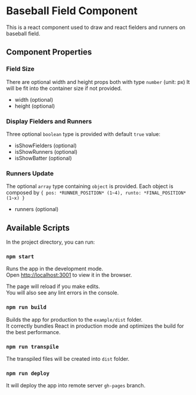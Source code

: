 # Baseball Field Component

This is a react component used to draw and react fielders and runners on baseball field.

## Component Properties

### Field Size
There are optional width and height props both with type `number` (unit: px)
It will be fit into the container size if not provided.
- width (optional)
- height (optional)

### Display Fielders and Runners
Three optional `boolean` type is provided with default `true` value:
- isShowFielders (optional)
- isShowRunners (optional)
- isShowBatter (optional)

### Runners Update
The optional `array` type containing `object` is provided.
Each object is composed by `{ pos: *RUNNER_POSITION* (1~4), runto: *FINAL_POSITION* (1~x) }`
- runners (optional)

## Available Scripts

In the project directory, you can run:

### `npm start`

Runs the app in the development mode.<br>
Open [http://localhost:3001](http://localhost:3001) to view it in the browser.

The page will reload if you make edits.<br>
You will also see any lint errors in the console.

### `npm run build`

Builds the app for production to the `example/dist` folder.<br>
It correctly bundles React in production mode and optimizes the build for the best performance.

### `npm run transpile`

The transpiled files will be created into `dist` folder.

### `npm run deploy`

It will deploy the app into remote server `gh-pages` branch.

